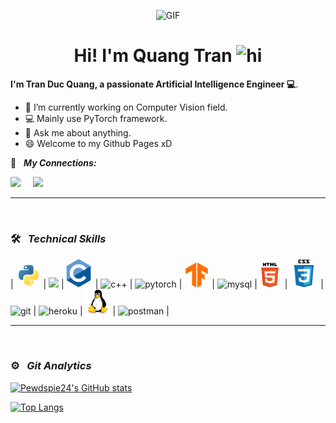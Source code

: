 <p align="center">
<img alt="GIF" src="https://github.com/pewdspie24/pewdspie24/blob/f38dfe7d7821d837a94cb4791cee6e3df8c6f282/AI-thumb.gif?raw=true" height="280" />
 <p/>
<h1 align="center"> Hi! I'm Quang Tran <img src="https://user-images.githubusercontent.com/1303154/88677602-1635ba80-d120-11ea-84d8-d263ba5fc3c0.gif" width="28px" alt="hi"></h1>

**I'm Tran Duc Quang, a passionate Artificial Intelligence Engineer 💻**.

<!-- TODO: Add last video link -->

- :seedling: I’m currently working on Computer Vision field.
- :computer: Mainly use PyTorch framework.
- :speech_balloon: Ask me about anything.
- 😄 Welcome to my Github Pages xD

🤝 &nbsp; ***My Connections:***

[<img width=40 src="https://cdn.iconscout.com/icon/free/png-256/linkedin-3691226-3073746.png" />](https://www.linkedin.com/in/quang-tran-2408/) &nbsp;&nbsp;&nbsp; [<img width=40 src="https://upload.wikimedia.org/wikipedia/commons/thumb/5/51/Facebook_f_logo_%282019%29.svg/2048px-Facebook_f_logo_%282019%29.svg.png" />](https://www.facebook.com/layor24/) 

<hr>
<br>

### 🛠 &nbsp; ***Technical Skills***

 | <img src="https://raw.githubusercontent.com/devicons/devicon/master/icons/python/python-original.svg" alt="python" width="40"> | <img src="https://www.vectorlogo.zone/logos/java/java-vertical.svg" width="40"> |<img src="https://raw.githubusercontent.com/devicons/devicon/2ae2a900d2f041da66e950e4d48052658d850630/icons/c/c-original.svg" width="46"> |  <img src="https://raw.githubusercontent.com/coderjojo/coderjojo/master/img/cpp.png" alt="c++" width="40"> | <img src="https://upload.wikimedia.org/wikipedia/commons/thumb/1/10/PyTorch_logo_icon.svg/1200px-PyTorch_logo_icon.svg.png" alt="pytorch" width="40"> | <img src="https://raw.githubusercontent.com/devicons/devicon/2ae2a900d2f041da66e950e4d48052658d850630/icons/tensorflow/tensorflow-original.svg" alt="tensorflow" width="40"> | <img src="https://www.vectorlogo.zone/logos/mysql/mysql-ar21.svg" alt="mysql" width="40"> |<img src="https://raw.githubusercontent.com/devicons/devicon/master/icons/html5/html5-original-wordmark.svg" alt="html5" width="40"> | <img src="https://raw.githubusercontent.com/devicons/devicon/master/icons/css3/css3-original-wordmark.svg" alt="css3" width="45" height="45"/> | <img src="https://www.vectorlogo.zone/logos/git-scm/git-scm-icon.svg" alt="git" width="40"> | <img src="https://www.vectorlogo.zone/logos/heroku/heroku-icon.svg" alt="heroku" width="40"> | <img src="https://raw.githubusercontent.com/devicons/devicon/master/icons/linux/linux-original.svg" alt="linux" width="40"> | <img src="https://www.vectorlogo.zone/logos/visualstudio_code/visualstudio_code-icon.svg" alt="postman" width="40"> |

<hr>
<br>

### ⚙️ &nbsp; ***Git Analytics***

[![Pewdspie24's GitHub stats](https://github-readme-stats.vercel.app/api?username=pewdspie24&show_icons=true&theme=radical)](https://github.com/pewdspie24/)

[![Top Langs](https://github-readme-stats.vercel.app/api/top-langs/?username=pewdspie24&layout=compact&theme=radical)](https://github.com/pewdspie24/)
